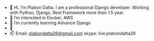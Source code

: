 - 👋 Hi, I’m Plabon Datta. I am a professional Django developer. Working with Python, Django, Rest Framework more then 1.5 year.
- 👀 I’m interested in Docker, AWS
- 🌱 I’m currently learning Advance Django
- 💞️ 
- 📫 Email: plabondatta26@gmail.com skype: live:plabondatta26
<!---
plabondatta26/plabondatta26 is a ✨ special ✨ repository because its `README.md` (this file) appears on your GitHub profile.
You can click the Preview link to take a look at your changes.
--->
